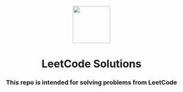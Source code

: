 <p align="center">
  <img align="center" width="100" src="https://cdn.iconscout.com/icon/free/png-256/leetcode-3521542-2944960.png" />

  <h1 align="center">LeetCode Solutions</h1>
  <h3 align="center">This repo is intended for solving problems from LeetCode</h3>
</p>
